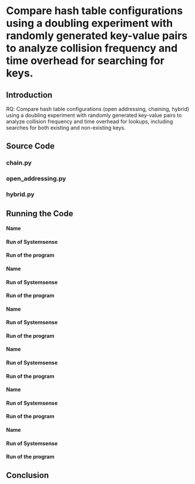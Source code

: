 # Compare hash table configurations using a doubling experiment with randomly generated key-value pairs to analyze collision frequency and time overhead for searching for keys.

## Introduction

RQ: Compare hash table configurations (open addressing, chaining, hybrid) using a doubling experiment with randomly generated key-value pairs to analyze collision frequency and time overhead for lookups, including searches for both existing and non-existing keys.

## Source Code

### chain.py

### open_addressing.py

### hybrid.py

## Running the Code

#### Name

#### Run of Systemsense

#### Run of the program

#### Name

#### Run of Systemsense

#### Run of the program

#### Name

#### Run of Systemsense

#### Run of the program

#### Name

#### Run of Systemsense

#### Run of the program

#### Name

#### Run of Systemsense

#### Run of the program

#### Name

#### Run of Systemsense

#### Run of the program

## Conclusion